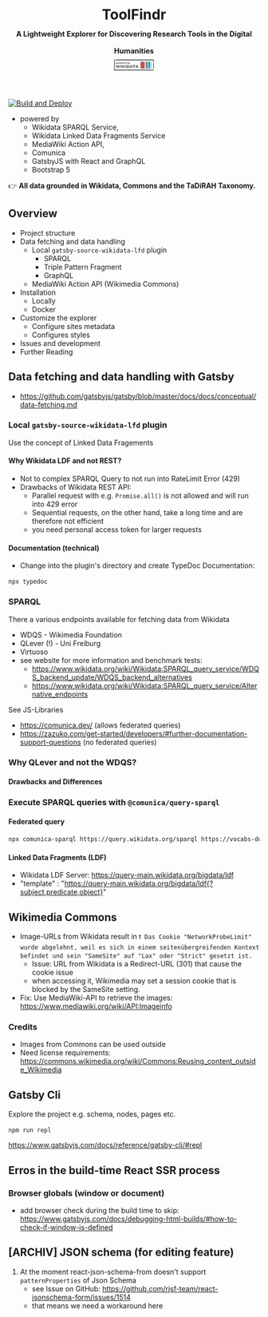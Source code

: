 
<h1 align="center">
  ToolFindr<br>
  <span style="font-size:0.9rem;">A Lightweight Explorer for Discovering Research Tools in the Digital Humanities</span>
  <div align="center"><img src="./docs/assets/Wikidata_stamp.png" width="80" alt="Logo of the ToolFindr Website" /> 
</div>
</h1>
<br>

[![Build and Deploy](https://github.com/FuReSH/tool-storage-interface/actions/workflows/gatsby.yml/badge.svg?branch=main)](https://github.com/FuReSH/tool-storage-interface/actions/workflows/gatsby.yml)


- powered by 
    - Wikidata SPARQL Service, 
    - Wikidata Linked Data Fragments Service
    - MediaWiki Action API,
    - Comunica 
    - GatsbyJS with React and GraphQL
    - Bootstrap 5
<!-- - uses SSR and DFR strategies -->

<!-- Add Abstract here -->

👉 **All data grounded in Wikidata, Commons and the TaDiRAH Taxonomy.**

## Overview

- Project structure
- Data fetching and data handling
    - Local `gatsby-source-wikidata-lfd` plugin
        - SPARQL
        - Triple Pattern Fragment
        - GraphQL
    - MediaWiki Action API (Wikimedia Commons)
- Installation
    - Locally
    - Docker
- Customize the explorer
    - Configure sites metadata
    - Configures styles
- Issues and development
- Further Reading

## Data fetching and data handling with Gatsby

- https://github.com/gatsbyjs/gatsby/blob/master/docs/docs/conceptual/data-fetching.md

### Local `gatsby-source-wikidata-lfd` plugin

Use the concept of Linked Data Fragements

#### Why Wikidata LDF and not REST?

- Not to complex SPARQL Query to not run into RateLimit Error (429)
- Drawbacks of Wikidata REST API:
    - Parallel request with e.g. `Promise.all()` is not allowed and will run into 429 error
    - Sequential requests, on the other hand, take a long time and are therefore not efficient
    - you need personal access token for larger requests

#### Documentation (technical)

- Change into the plugin's directory and create TypeDoc Documentation:

`npx typedoc`

### SPARQL

There a various endpoints available for fetching data from Wikidata
- WDQS - Wikimedia Foundation
- QLever (!) - Uni Freiburg
- Virtuoso
- see website for more information and benchmark tests: 
    - https://www.wikidata.org/wiki/Wikidata:SPARQL_query_service/WDQS_backend_update/WDQS_backend_alternatives
    - https://www.wikidata.org/wiki/Wikidata:SPARQL_query_service/Alternative_endpoints

See JS-Libraries

- https://comunica.dev/ (allows federated queries)
- https://zazuko.com/get-started/developers/#further-documentation-support-questions (no federated queries)

### Why QLever and not the WDQS?

#### Drawbacks and Differences

### Execute SPARQL queries with `@comunica/query-sparql`

#### Federated query

```bash
npx comunica-sparql https://query.wikidata.org/sparql https://vocabs-downloads.acdh.oeaw.ac.at/vocabs-main/Humanities/TaDiRAH/tadirah.ttl -f ./data/federated-sparql.rq --log-level debug
```

#### Linked Data Fragments (LDF)

- Wikidata LDF Server: https://query-main.wikidata.org/bigdata/ldf
- "template" : "https://query-main.wikidata.org/bigdata/ldf{?subject,predicate,object}"

## Wikimedia Commons

- Image-URLs from Wikidata result in `❗ Das Cookie "NetworkProbeLimit" wurde abgelehnt, weil es sich in einem seitenübergreifenden Kontext befindet und sein "SameSite" auf "Lax" oder "Strict" gesetzt ist.`
    - Issue: URL from Wikidata is a Redirect-URL (301) that cause the cookie issue
    - when accessing it, Wikimedia may set a session cookie that is blocked by the SameSite setting.
- Fix: Use MediaWiki-API to retrieve the images: https://www.mediawiki.org/wiki/API:Imageinfo

### Credits

- Images from Commons can be used outside 
- Need license requirements: https://commons.wikimedia.org/wiki/Commons:Reusing_content_outside_Wikimedia

## Gatsby Cli

Explore the project e.g. schema, nodes, pages etc.

`npm run repl`

https://www.gatsbyjs.com/docs/reference/gatsby-cli/#repl

## Erros in the build-time React SSR process

### Browser globals (window or document)

- add browser check during the build time to skip: https://www.gatsbyjs.com/docs/debugging-html-builds/#how-to-check-if-window-is-defined

## [ARCHIV] JSON schema (for editing feature)

1. At the moment react-json-schema-from doesn't support `patternProperties` of Json Schema
    - see Issue on GitHub: https://github.com/rjsf-team/react-jsonschema-form/issues/1514
    - that means we need a workaround here